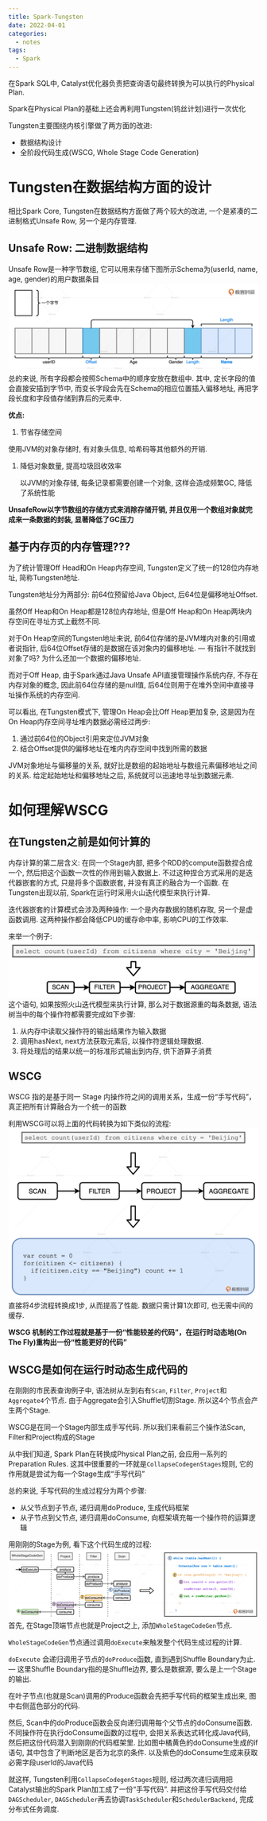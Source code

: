 ```yaml
---
title: Spark-Tungsten
date: 2022-04-01
categories:
  - notes
tags:
  - Spark
---
```

在Spark SQL中, Catalyst优化器负责把查询语句最终转换为可以执行的Physical Plan.

Spark在Physical Plan的基础上还会再利用Tungsten(钨丝计划)进行一次优化

Tungsten主要围绕内核引擎做了两方面的改进:

-   数据结构设计
-   全阶段代码生成(WSCG, Whole Stage Code Generation)

# Tungsten在数据结构方面的设计

相比Spark Core, Tungsten在数据结构方面做了两个较大的改进, 一个是紧凑的二进制格式Unsafe Row, 另一个是内存管理.

## Unsafe Row: 二进制数据结构

Unsafe Row是一种字节数组, 它可以用来存储下图所示Schema为(userId, name, age, gender)的用户数据条目
![](https://raw.githubusercontent.com/liunaijie/images/master/202308121619599.png)
总的来说, 所有字段都会按照Schema中的顺序安放在数组中. 其中, 定长字段的值会直接安插到字节中, 而变长字段会先在Schema的相应位置插入偏移地址, 再把字段长度和字段值存储到靠后的元素中.

**优点:**

1.  节省存储空间

使用JVM的对象存储时, 有对象头信息, 哈希码等其他额外的开销.

1.  降低对象数量, 提高垃圾回收效率
    
    以JVM的对象存储, 每条记录都需要创建一个对象, 这样会造成频繁GC, 降低了系统性能
    

**UnsafeRow以字节数组的存储方式来消除存储开销, 并且仅用一个数组对象就完成来一条数据的封装, 显著降低了GC压力**

## 基于内存页的内存管理???

为了统计管理Off Head和On Heap内存空间, Tungsten定义了统一的128位内存地址, 简称Tungsten地址.

Tungsten地址分为两部分: 前64位预留给Java Object, 后64位是偏移地址Offset.

虽然Off Heap和On Heap都是128位内存地址, 但是Off Heap和On Heap两块内存空间在寻址方式上截然不同.

对于On Heap空间的Tungsten地址来说, 前64位存储的是JVM堆内对象的引用或者说指针, 后64位Offset存储的是数据在该对象内的偏移地址. — 有指针不就找到对象了吗? 为什么还加一个数据的偏移地址.

而对于Off Heap, 由于Spark通过Java Unsafe API直接管理操作系统内存, 不存在内存对象的概念, 因此前64位存储的是null值, 后64位则用于在堆外空间中直接寻址操作系统的内存空间.

可以看出, 在Tungsten模式下, 管理On Heap会比Off Heap更加复杂, 这是因为在On Heap内存空间寻址堆内数据必需经过两步:

1.  通过前64位的Object引用来定位JVM对象
2.  结合Offset提供的偏移地址在堆内内存空间中找到所需的数据

JVM对象地址与偏移量的关系, 就好比是数组的起始地址与数组元素偏移地址之间的关系. 给定起始地址和偏移地址之后, 系统就可以迅速地寻址到数据元素.

# 如何理解WSCG

## 在Tungsten之前是如何计算的

内存计算的第二层含义: 在同一个Stage内部, 把多个RDD的compute函数捏合成一个, 然后把这个函数一次性的作用到输入数据上. 不过这种捏合方式采用的是迭代器嵌套的方式, 只是将多个函数嵌套, 并没有真正的融合为一个函数. 在Tungsten出现以前, Spark在运行时采用火山迭代模型来执行计算.

迭代器嵌套的计算模式会涉及两种操作: 一个是内存数据的随机存取, 另一个是虚函数调用. 这两种操作都会降低CPU的缓存命中率, 影响CPU的工作效率.

来举一个例子:
![](https://raw.githubusercontent.com/liunaijie/images/master/202308121619899.png)
这个语句, 如果按照火山迭代模型来执行计算, 那么对于数据源重的每条数据, 语法树当中的每个操作符都需要完成如下步骤:

1.  从内存中读取父操作符的输出结果作为输入数据
2.  调用hasNext, next方法获取元素后, 以操作符逻辑处理数据.
3.  将处理后的结果以统一的标准形式输出到内存, 供下游算子消费

## **WSCG**

WSCG 指的是基于同一 Stage 内操作符之间的调用关系，生成一份“手写代码”，真正把所有计算融合为一个统一的函数

利用WSCG可以将上面的代码转换为如下类似的流程:
![](https://raw.githubusercontent.com/liunaijie/images/master/202308121619185.png)
直接将4步流程转换成1步, 从而提高了性能. 数据只需计算1次即可, 也无需中间的缓存.

**WSCG 机制的工作过程就是基于一份“性能较差的代码”，在运行时动态地(On The Fly)重构出一份“性能更好的代码”**

## WSCG是如何在运行时动态生成代码的

在刚刚的市民表查询例子中, 语法树从左到右有`Scan`, `Filter`, `Project`和`Aggregate4`个节点. 由于Aggregate会引入Shuffle切割Stage. 所以这4个节点会产生两个Stage.

WSCG是在同一个Stage内部生成手写代码. 所以我们来看前三个操作法Scan, Filter和Project构成的Stage

从中我们知道, Spark Plan在转换成Physical Plan之前, 会应用一系列的Preparation Rules. 这其中很重要的一环就是`CollapseCodegenStages`规则, 它的作用就是尝试为每一个Stage生成“手写代码”

总的来说, 手写代码的生成过程分为两个步骤:

-   从父节点到子节点, 递归调用doProduce, 生成代码框架
-   从子节点到父节点, 递归调用doConsume, 向框架填充每一个操作符的运算逻辑

用刚刚的Stage为例, 看下这个代码生成的过程:
![](https://raw.githubusercontent.com/liunaijie/images/master/202308121619924.png)
首先, 在Stage顶端节点也就是Project之上, 添加`WholeStageCodeGen`节点.

`WholeStageCodeGen`节点通过调用`doExecute`来触发整个代码生成过程的计算.

`doExecute` 会递归调用子节点的`doProduce`函数, 直到遇到Shuffle Boundary为止. — 这里Shuffle Boundary指的是Shuffle边界, 要么是数据源, 要么是上一个Stage的输出.

在叶子节点(也就是Scan)调用的Produce函数会先把手写代码的框架生成出来, 图中右侧蓝色部分的代码.

然后, Scan中的doProduce函数会反向递归调用每个父节点的doConsume函数. 不同操作符在执行doConsume函数的过程中, 会把关系表达式转化成Java代码, 然后把这份代码潜入到刚刚的代码框架里. 比如图中橘黄色的doConsume生成的if语句, 其中包含了判断地区是否为北京的条件. 以及紫色的doConsume生成来获取必需字段userId的Java代码

就这样, Tungsten利用`CollapseCodegenStages`规则, 经过两次递归调用把Catalyst输出的Spark Plan加工成了一份“手写代码”. 并把这份手写代码交付给`DAGScheduler`, `DAGScheduler`再去协调`TaskScheduler`和`SchedulerBackend`, 完成分布式任务调度.